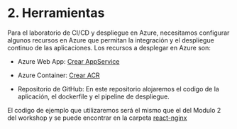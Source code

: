 # 2. Herramientas

Para el laboratorio de CI/CD y despliegue en Azure, necesitamos configurar algunos recursos en Azure que permitan la integración y el despliegue continuo de las aplicaciones. Los recursos a desplegar en Azure son:

- Azure Web App: [Crear AppService](../Modulo2_acr_deploy/4-desplegar-appservice.md)

- Azure Container: [Crear ACR](../Modulo2_acr_deploy/2-crear-acr.md)

- Repositorio de GitHub: En este repositorio alojaremos el codigo de la aplicación, el dockerfile y el pipeline de despliegue.


El codigo de ejemplo que utilizaremos será el mismo que el del Modulo 2 del workshop y se puede encontrar en la carpeta [react-nginx](../Modulo2_acr_deploy/ejercicio/react-nginx/)